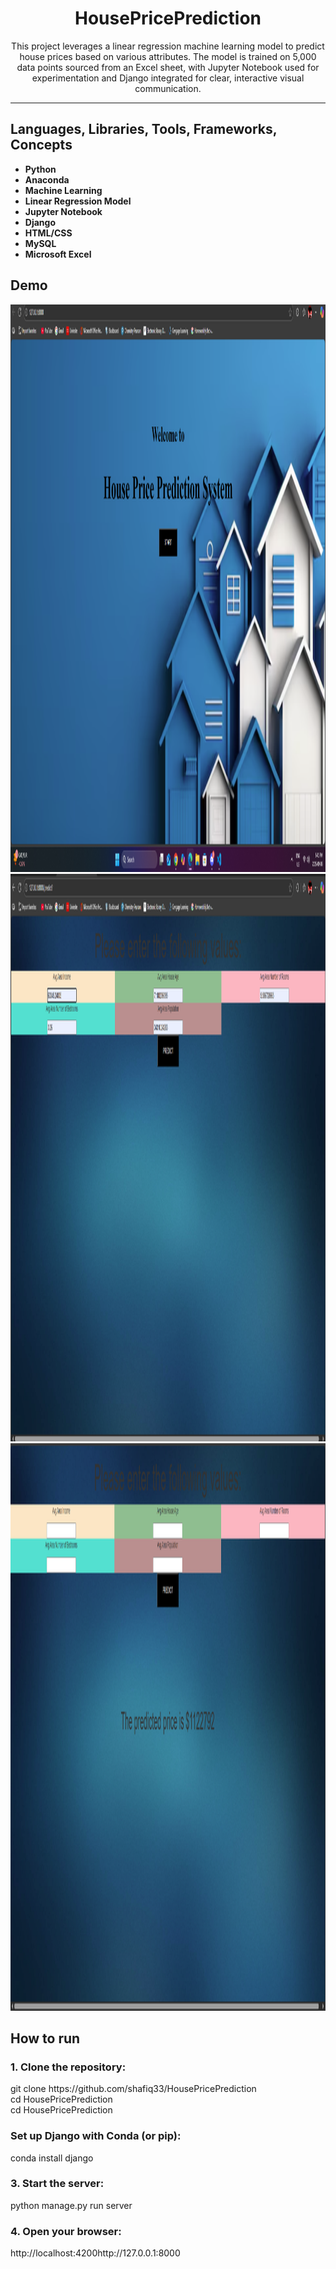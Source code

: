 <h1 align="center" >HousePricePrediction</h1>

<p align="center">
This project leverages a linear regression machine learning model to predict house prices based on various attributes. The model is trained on 5,000 data points sourced from an Excel sheet, with Jupyter Notebook used for experimentation and Django integrated for clear, interactive visual communication.
</p>

---

<h2>Languages, Libraries, Tools, Frameworks, Concepts</h2>

- **Python**
- **Anaconda**
- **Machine Learning**
- **Linear Regression Model**
- **Jupyter Notebook**
- **Django** 
- **HTML/CSS**
- **MySQL**  
- **Microsoft Excel**  


<h2>Demo</h2>
<img width="1906" height="908" alt="image" src="https://github.com/shafiq33/HousePricePrediction/blob/main/Demo1.png" />
<img width="1906" height="908" alt="image" src="https://github.com/shafiq33/HousePricePrediction/blob/main/Demo2.png" />
<img width="1906" height="908" alt="image" src="https://github.com/shafiq33/HousePricePrediction/blob/main/Demo3.png" />


<h2>How to run</h2>
  <h3>1. Clone the repository:</h3> 
   git clone https://github.com/shafiq33/HousePricePrediction <br>
   cd HousePricePrediction <br>
   cd HousePricePrediction <br>

<h3>Set up Django with Conda (or pip):</h3>
 conda install django

<h3>3. Start the server:</h3>
python manage.py run server

<h3>4. Open your browser:</h3>
   http://localhost:4200http://127.0.0.1:8000
   
